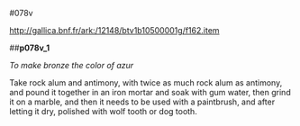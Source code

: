 #078v

http://gallica.bnf.fr/ark:/12148/btv1b10500001g/f162.item

##**p078v_1**

_To make bronze the color of azur_

Take rock alum and antimony, with twice as much rock alum as antimony, and pound it together in an iron mortar and soak with gum water, then grind it on a marble, and then it needs to be used with a paintbrush, and after letting it dry, polished with wolf tooth or dog tooth.

